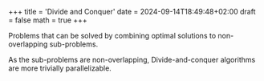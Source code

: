 +++
title = 'Divide and Conquer'
date = 2024-09-14T18:49:48+02:00
draft = false
math = true
+++

Problems that can be solved by combining optimal solutions
to non-overlapping sub-problems.

As the sub-problems are non-overlapping, Divide-and-conquer
algorithms are more trivially parallelizable.
